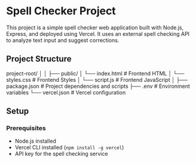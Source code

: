 # Spell Checker Project

This project is a simple spell checker web application built with Node.js, Express, and deployed using Vercel. It uses an external spell checking API to analyze text input and suggest corrections.

## Project Structure

project-root/
│
│
├── public/
│ └── index.html # Frontend HTML
│ └── styles.css # Frontend Styles
│ └── script.js # Frontend JavaScript
│
├── package.json # Project dependencies and scripts
├── .env # Environment variables
└── vercel.json # Vercel configuration


## Setup

### Prerequisites

- Node.js installed
- Vercel CLI installed (`npm install -g vercel`)
- API key for the spell checking service


  

